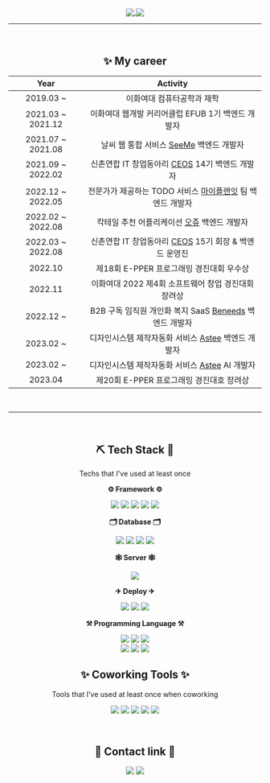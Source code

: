 <div align="center">
  
  <a href="https://github.com/sukyeongs/github-readme-stats">
  <img align="center" src="https://github-readme-stats.vercel.app/api?username=sukyeongs&count_private=true&show_icons=true&theme=dracula" />
  </a>
  <a href="https://github-readme-stats.vercel.app/api/top-langs/?username=sukyeongs&layout=compact">
    <img align="center" src="https://github-readme-stats.vercel.app/api/top-langs/?username=sukyeongs&layout=compact" />
  </a>
  
  <br>
  
  ---
  
  <br>
  
  ## ✨ My career
  
  |Year|Activity|
  |:---:|:---:|
  |2019.03 ~ |이화여대 컴퓨터공학과 재학|
  |2021.03 ~ 2021.12|이화여대 웹개발 커리어클럽 EFUB 1기 백엔드 개발자|
  |2021.07 ~ 2021.08|날씨 웹 통합 서비스 <a href="https://github.com/EFUB-SeeMe/SeeMe_Server">SeeMe</a> 백엔드 개발자
  |2021.09 ~ 2022.02|신촌연합 IT 창업동아리 <a href="https://github.com/CEOS-Developers">CEOS</a> 14기 백엔드 개발자|
  |2022.12 ~ 2022.05|전문가가 제공하는 TODO 서비스 <a href="https://github.com/MyPlanIt/MyPlanIt_Back">마이플랜잇</a> 팀 백엔드 개발자|
  |2022.02 ~ 2022.08|칵테일 추천 어플리케이션 <a href="https://github.com/cocktail-Ohzu/Ohzu-BackEnd">오쥬</a> 백엔드 개발자|
  |2022.03 ~ 2022.08|	신촌연합 IT 창업동아리 <a href="https://github.com/CEOS-Developers">CEOS</a> 15기 회장 & 백엔드 운영진|
  |2022.10|제18회 E-PPER 프로그래밍 경진대회 우수상|
  |2022.11|이화여대 2022 제4회 소프트웨어 창업 경진대회 장려상|
  |2022.12 ~ |B2B 구독 임직원 개인화 복지 SaaS <a href="https://github.com/Giftifit/Beneeds-Server">Beneeds</a> 백엔드 개발자|
  |2023.02 ~ |디자인시스템 제작자동화 서비스 <a href="https://github.com/Team-VISTA/astee-growth-django">Astee</a> 백엔드 개발자|
  |2023.02 ~ |디자인시스템 제작자동화 서비스 <a href="https://github.com/Team-VISTA/astee-growth-django">Astee</a> AI 개발자|
  |2023.04|제20회 E-PPER 프로그래밍 경진대호 장려상|
  
  <br>
  
  ---
 
  <br>
  
  ## ⛏ Tech Stack 🔧

  Techs that I've used at least once

  **⚙ Framework ⚙**
  
  <img src="https://img.shields.io/badge/SpringBoot-6DB33F?style=flat-square&logo=SpringBoot&logoColor=white"/></a> 
  <img src="https://img.shields.io/badge/Django-092E20?style=flat-square&logo=Django&logoColor=white"/></a>
  <img src="https://img.shields.io/badge/Node.js-339933?style=flat-square&logo=Node.js&logoColor=white"/></a>
  <img src="https://img.shields.io/badge/Unity-FFFFFF?style=flat-square&logo=Unity&logoColor=black"/></a>
  <img src="https://img.shields.io/badge/Android-3DDC84?style=flat-square&logo=Android&logoColor=white"/></a> 
  
  **🗂 Database 🗂**
  
  <img src="https://img.shields.io/badge/MySQL-4479A1?style=flat-square&logo=MySQL&logoColor=white"/></a>
  <img src="https://img.shields.io/badge/Amazon S3-569A31?style=flat-square&logo=Amazon S3&logoColor=white"/></a>
  <img src="https://img.shields.io/badge/Amazon RDS-527FFF?style=flat-square&logo=amazonrds&logoColor=white"/></a>
  <img src="https://img.shields.io/badge/Mongo DB-47A248?style=flat-square&logo=mongodb&logoColor=white"/></a>
  
  **🕸️ Server 🕸️**
  
  <img src="https://img.shields.io/badge/Nginx-009639?style=flat-square&logo=nginx&logoColor=white"/></a>
  
  **✈ Deploy ✈**
  
  <img src="https://img.shields.io/badge/Docker-2496ED?style=flat-square&logo=Docker&logoColor=white"/></a>
  <img src="https://img.shields.io/badge/Github Actions-2088FF?style=flat-square&logo=Github Actions&logoColor=white"/></a>
  <img src="https://img.shields.io/badge/Amazon AWS-232F3E?style=flat-square&logo=Amazon AWS&logoColor=white"/></a>
  
  **⚒ Programming Language ⚒**
  
  <img src="https://img.shields.io/badge/Python-3766AB?style=flat-square&logo=Python&logoColor=white"/></a>
  <img src="https://img.shields.io/badge/C-A8B9CC?style=flat-square&logo=C&logoColor=white"/></a>
  <img src="https://img.shields.io/badge/Java-007396?style=flat-square&logo=Java&logoColor=white"/></a>  
  <img src="https://img.shields.io/badge/HTML-E34F26?style=flat-square&logo=HTML5&logoColor=white"/></a>
  <img src="https://img.shields.io/badge/Javascript-F7DF1E?style=flat-square&logo=javascript&logoColor=white"/></a>
  <img src="https://img.shields.io/badge/Kotlin-7F52FF?style=flat-square&logo=Kotlin&logoColor=white"/></a>  
  
  
  ## ✨ Coworking Tools ✨

  Tools that I've used at least once when coworking
  
  <img src="https://img.shields.io/badge/GitHub-181717?style=flat-square&logo=GitHub&logoColor=white"/></a>
  <img src="https://img.shields.io/badge/Figma-F24E1E?style=flat-square&logo=Figma&logoColor=white"/></a>
  <img src="https://img.shields.io/badge/Slack-4A154B?style=flat-square&logo=Slack&logoColor=white"/></a>
  <img src="https://img.shields.io/badge/GitBook-3884FF?style=flat-square&logo=GitBook&logoColor=white"/></a>
  <img src="https://img.shields.io/badge/Notion-000000?style=flat-square&logo=Notion&logoColor=white"/></a>
  
  
  <br>
  
  ## 🐶 Contact link 🐶
  
  <a href="mailto:tjtnrud@gmail.com" target="_blank"><img src="https://img.shields.io/badge/Gmail-EA4335?style=flat-square&logo=Gmail&logoColor=white"/></a>
  <a href="https://github.com/sukyeongs" target="_blank"><img src="https://img.shields.io/badge/GitHub-181717?style=flat-square&logo=GitHub&logoColor=white"/></a>
</div>
